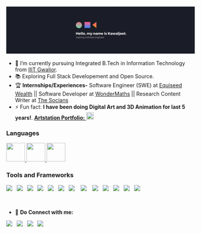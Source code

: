 <!-- # Hi there, I am Kawaljeet👋 -->

![Cover Image](./githubCover.png) 

<!-- I am a Deep Learning Enthusiaist.  -->

  
- 🔭 I’m currently pursuing Integrated B.Tech in Information Technology from [IIIT Gwalior](https://www.iiitm.ac.in/index.php/en/).
- :books: Exploring Full Stack Developement and Open Source.  
- :trophy: **Internships/Experiences-** Software Engineer (SWE) at [Equiseed Wealth](https://equiseedwealth.com) || Software Developer at [WonderMaths](https://www.wondermaths.com/) || Research Content Writer at [The Socians](https://www.thesocians.com/)
- ⚡ Fun fact: **I have been doing Digital Art and 3D Animation for last 5 years!**.   <a href = "https://www.artstation.com/kawal2001singh"><b>Artstation Portfolio:</b> <img height = "20" width = "20" src="https://img.icons8.com/color/48/000000/artstation.png"/></a>


### Languages
 <a href="https://www.w3schools.com/cpp/" target="_blank"> <img src="https://img.icons8.com/color/48/000000/c-plus-plus-logo.png" width="50" height="50"/> </a>
 <a href="https://www.w3schools.com/js/" target="_blank"><img src="https://img.icons8.com/color/48/000000/javascript.png" width="50" height="50" /> </a>
 <a href="https://www.w3schools.com/python/" target="_blank"><img src="https://img.icons8.com/color/48/000000/python.png" width="50" height="50"/> </a>



### Tools and Frameworks

<p align="left">

 <img src="https://img.icons8.com/color/96/000000/react-native.png" height = "45"/>&nbsp;&nbsp;
 <img src="https://img.icons8.com/color/96/000000/typescript.png" height = "45"/>&nbsp;&nbsp;
 <img src="https://img.icons8.com/color/96/000000/nodejs.png" height = "45"/>&nbsp;&nbsp;
 <img src="https://img.icons8.com/color/96/000000/django.png" height = "45"/>&nbsp;&nbsp;
 <img src="https://img.icons8.com/color/96/000000/mongodb.png" height = "45"/>&nbsp;&nbsp;
 <img src="https://img.icons8.com/fluent/96/000000/mysql-logo.png" height = "45"/>&nbsp;&nbsp;
 <img src="https://img.icons8.com/color/96/000000/firebase.png" height = "45"/> &nbsp;&nbsp;
 <img src="https://img.icons8.com/color/48/000000/sass.png" height = "45"/> &nbsp;&nbsp;
 <img src="https://tailwindcss.com/favicon-32x32.png" height = "45"/>&nbsp;&nbsp;
 <img src="https://img.icons8.com/color/48/000000/material-ui.png" height = "45"/>&nbsp;&nbsp;
 <img src="https://img.icons8.com/color/96/000000/git.png" height = "45" />&nbsp;&nbsp;
 <img src="https://img.icons8.com/color/96/000000/heroku.png" height = "45"/>&nbsp;&nbsp;
 <img src="https://www.netlify.com/v3/static/favicon/favicon-32x32.png" height = "45" />&nbsp;&nbsp;
  
<!--  <a href="https://www.w3.org/html/" target="_blank"> <img src="https://img.icons8.com/color/48/000000/html-5.png" width="80" height="80"/> </a> -->
<!--  <a href="https://www.w3.org/css/" target="_blank"><img src="https://img.icons8.com/color/48/000000/css3.png"  width="80" height="80"/></a> -->
<!--  <a href="https://developer.mozilla.org/en-US/docs/Web/JavaScript" target="_blank"> -->
<!--  <img src="https://img.icons8.com/color/48/000000/javascript.png" width="80" height="80"/> </a> -->
<!--  <a href="https://www.mongodb.com/" target="_blank"> <img src="https://www.vectorlogo.zone/logos/mongodb/mongodb-icon.svg" alt="mongodb" width="80" height="80"/> </a>  -->
<!--  <a href="https://firebase.google.com/" target="_blank"><img src="https://img.icons8.com/color/48/000000/firebase.png" width="80" height="80"/></a>  -->
<!--  <a href="https://reactjs.org/" target="_blank"> -->
<!--  <a href="https://material-ui.com" target="_blank"> <img src="https://material-ui.com/static/logo.png" alt="Material UI" width="80" height="80"/> </a> -->
<!--  <img src="https://upload.wikimedia.org/wikipedia/commons/thumb/a/a7/React-icon.svg/1280px-React-icon.svg.png" alt="React" width="100" height="80"/> </a> -->
<!--  <a href="https://www.djangoproject.com/" target="_blank"><img src="https://img.icons8.com/color/48/000000/django.png" width="100" height="80"/></a> -->
<!--  <a href="https://www.django-rest-framework.org/" target="_blank"><img src="https://www.django-rest-framework.org/img/logo.png" width="140" height="80"/></a> -->
<!--  <a href="https://nodejs.org" target="_blank"> <img src="https://img.icons8.com/color/48/000000/nodejs.png"/> </a>  -->
<!--  <a href="https://expressjs.com" target="_blank"> <img src="https://www.vectorlogo.zone/logos/expressjs/expressjs-ar21.svg" alt="express" height="80"/> </a> -->
<!--  <a href="https://www.netlify.com" target="_blank">  -->
<!--  <a href="https://git-scm.com/" target="_blank"> <img src="https://www.vectorlogo.zone/logos/git-scm/git-scm-icon.svg" alt="git" width="80" height="80"/> </a> -->
<!--  <img src="https://www.netlify.com/img/press/logos/logomark.png" alt="Netlify" width="80" height="80"/> </a> -->
<!--  <a href="https://heroku.com" target="_blank"> <img src="https://www.vectorlogo.zone/logos/heroku/heroku-icon.svg" alt="heroku" width="80" height="80"/> </a> -->
 </p>
<br/>

- :handshake:  **Do Connect with me:**                                                                                                                                             

<!-- [![Linkedin Badge](https://img.shields.io/badge/-Kawaljeet%20Singh%20Batra-blue?style=flat-square&logo=Linkedin&logoColor=white&link=https://www.linkedin.com/in/kawaljeetsinghbatra/)](https://www.linkedin.com/in/kawaljeetsinghbatra/)                                    [![Gmail Badge](https://img.shields.io/badge/-batrakawaljeetsingh@gmail.com-c14438?style=flat-square&logo=Gmail&logoColor=white&link=mailto:batrakawaljeetsingh@gmail.com)](mailto:batrakawaljeetsingh@gmail.com)                                                                                                                                            -->
<p align="left">
<a href = "https://ksb-portfolio.netlify.app/"><img src="https://img.icons8.com/fluent/96/000000/portfolio.png" height = "45"/></a>&nbsp;&nbsp;
<a href = "https://www.linkedin.com/in/kawaljeetsinghbatra/"><img src="https://img.icons8.com/fluent/96/000000/linkedin.png" height = "45"/></a>&nbsp;&nbsp;
<!-- <a href = ""><img src="https://img.icons8.com/fluent/48/000000/gmail-new.png" height = "45"/></a>&nbsp;&nbsp; -->
<a href = "https://www.instagram.com/kawaljeet_sb/"><img src="https://img.icons8.com/fluent/96/000000/instagram-new.png" height = "45"/></a>&nbsp;&nbsp;
<a href = "https://www.artstation.com/kawal2001singh"><img src="https://img.icons8.com/color/96/000000/artstation.png" height = "45"/></a>&nbsp;&nbsp;
</p>

<br/>

<!-- ![Kawaljeet's GitHub stats](https://github-readme-stats.vercel.app/api?username=Kawaljeet2001&show_icons=true&) -->



